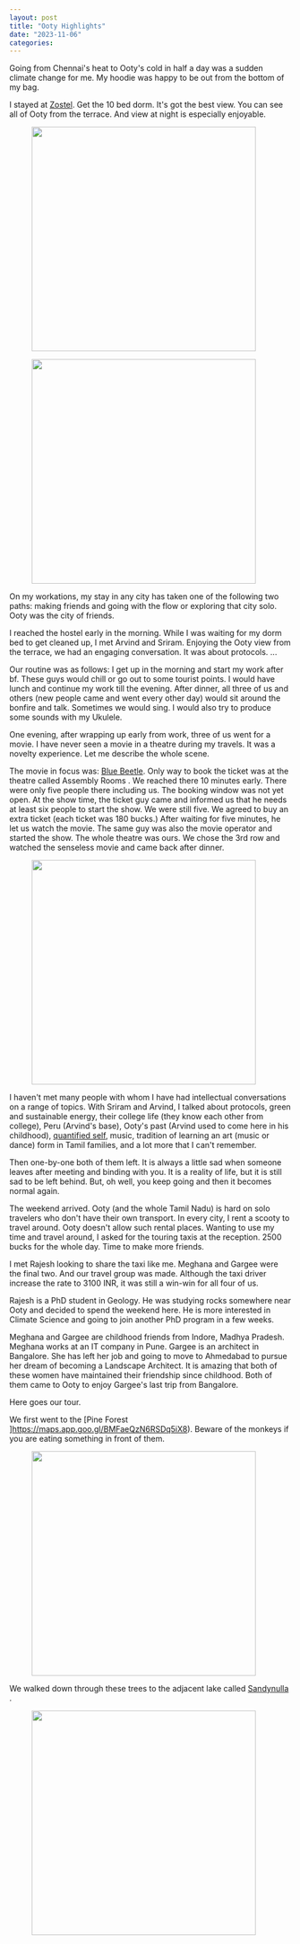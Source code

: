 ```yaml
---
layout: post
title: "Ooty Highlights"
date: "2023-11-06"
categories:
---
```


Going from Chennai's heat to Ooty's cold in half a day was a sudden climate change for me. My hoodie was happy to be out from the bottom of my bag.

I stayed at [Zostel](https://www.zostel.com/zostel/ooty/). Get the 10 bed dorm. It's got the best view. You can see all of Ooty from the terrace. And view at night is especially enjoyable.

<figure class="image">
<img src="{{ site.url }}/assets/2023-11/ooty1.png" alt="" style="text-align: center; margin: auto" width="400">
<!-- <figcaption style="text-align: center">Figure 1:</figcaption> -->
</figure>

<figure class="image">
<img src="{{ site.url }}/assets/2023-11/ooty2.png" alt="" style="text-align: center; margin: auto" width="400">
<!-- <figcaption style="text-align: center">Figure 1:</figcaption> -->
</figure>

On my workations, my stay in any city has taken one of the following two paths: making friends and going with the flow or exploring that city solo. Ooty was the city of friends.

I reached the hostel early in the morning. While I was waiting for my dorm bed to get cleaned up, I met Arvind and Sriram. Enjoying the Ooty view from the terrace, we had an engaging conversation. It was about protocols. ...

Our routine was as follows: I get up in the morning and start my work after bf. These guys would chill or go out to some tourist points. I would have lunch and continue my work till the evening. After dinner, all three of us and others (new people came and went every other day) would sit around the bonfire and talk. Sometimes we would sing. I would also try to produce some sounds with my Ukulele.

One evening, after wrapping up early from work, three of us went for a movie. I have never seen a movie in a theatre during my travels. It was a novelty experience. Let me describe the whole scene.

The movie in focus was: [Blue Beetle](https://en.wikipedia.org/wiki/Blue_Beetle_(film)). Only way to book the ticket was at the theatre called Assembly Rooms <location>. We reached there 10 minutes early. There were only five people there including us. The booking window was not yet open. At the show time, the ticket guy came and informed us that he needs at least six people to start the show. We were still five. We agreed to buy an extra ticket (each ticket was 180 bucks.) After waiting for five minutes, he let us watch the movie. The same guy was also the movie operator and started the show. The whole theatre was ours. We chose the 3rd row and watched the senseless movie and came back after dinner.

<figure class="image">
<img src="{{ site.url }}/assets/2023-11/ooty3.png" alt="" style="text-align: center; margin: auto" width="400">
<!-- <figcaption style="text-align: center">Figure 1:</figcaption> -->
</figure>

I haven't met many people with whom I have had intellectual conversations on a range of topics. With Sriram and Arvind, I talked about protocols, green and sustainable energy, their college life (they know each other from college), Peru (Arvind's base), Ooty's past (Arvind used to come here in his childhood), [quantified self](https://en.wikipedia.org/wiki/Quantified_self), music, tradition of learning an art (music or dance) form in Tamil families, and a lot more that I can't remember.

Then one-by-one both of them left. It is always a little sad when someone leaves after meeting and binding with you. It is a reality of life, but it is still sad to be left behind. But, oh well, you keep going and then it becomes normal again.

The weekend arrived. Ooty (and the whole Tamil Nadu) is hard on solo travelers who don't have their own transport. In every city, I rent a scooty to travel around. Ooty doesn't allow such rental places. Wanting to use my time and travel around, I asked for the touring taxis at the reception. 2500 bucks for the whole day. Time to make more friends.

I met Rajesh looking to share the taxi like me. Meghana and Gargee were the final two. And our travel group was made. Although the taxi driver increase the rate to 3100 INR, it was still a win-win for all four of us.

Rajesh is a PhD student in Geology. He was studying rocks somewhere near Ooty and decided to spend the weekend here. He is more interested in Climate Science and going to join another PhD program in a few weeks.

Meghana and Gargee are childhood friends from Indore, Madhya Pradesh. Meghana works at an IT company in Pune. Gargee is an architect in Bangalore. She has left her job and going to move to Ahmedabad to pursue her dream of becoming a Landscape Architect. It is amazing that both of these women have maintained their friendship since childhood. Both of them came to Ooty to enjoy Gargee's last trip from Bangalore.

Here goes our tour.

We first went to the [Pine Forest ]https://maps.app.goo.gl/BMFaeQzN6RSDq5iX8). Beware of the monkeys if you are eating something in front of them.

<figure class="image">
<img src="{{ site.url }}/assets/2023-11/ooty4.png" alt="" style="text-align: center; margin: auto" width="400">
<!-- <figcaption style="text-align: center">Figure 1:</figcaption> -->
</figure>

We walked down through these trees to the adjacent lake called [Sandynulla ]().

<figure class="image">
<img src="{{ site.url }}/assets/2023-11/ooty5.png" alt="" style="text-align: center; margin: auto" width="400">
<!-- <figcaption style="text-align: center">Figure 1:</figcaption> -->
</figure>






